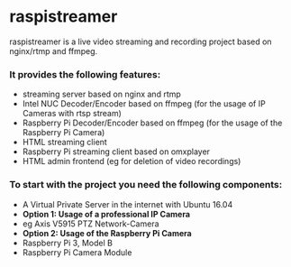 # raspistreamer
raspistreamer is a live video streaming and recording project based on nginx/rtmp and ffmpeg.

### It provides the following features:
- streaming server based on nginx and rtmp
- Intel NUC Decoder/Encoder based on ffmpeg (for the usage of IP Cameras with rtsp stream)
- Raspberry Pi Decoder/Encoder based on ffmpeg (for the usage of the Raspberry Pi Camera)
- HTML streaming client
- Raspberry Pi streaming client based on omxplayer
- HTML admin frontend (eg for deletion of video recordings)

### To start with the project you need the following components:

- A Virtual Private Server in the internet with Ubuntu 16.04
- **Option 1: Usage of a professional IP Camera**
- eg Axis V5915 PTZ Network-Camera
- **Option 2: Usage of the Raspberry Pi Camera**
- Raspberry Pi 3, Model B
- Raspberry Pi Camera Module
